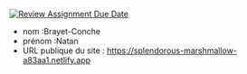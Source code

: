 [![Review Assignment Due Date](https://classroom.github.com/assets/deadline-readme-button-24ddc0f5d75046c5622901739e7c5dd533143b0c8e959d652212380cedb1ea36.svg)](https://classroom.github.com/a/SKyKHAPL)
- nom :Brayet-Conche
- prénom :Natan
- URL publique du site : https://splendorous-marshmallow-a83aa1.netlify.app


